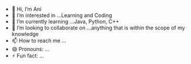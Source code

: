 - 👋 Hi, I’m Ani
- 👀 I’m interested in ...Learning and Coding
- 🌱 I’m currently learning ...Java, Python, C++ 
- 💞️ I’m looking to collaborate on ...anything that is within the scope of my knowledge
- 📫 How to reach me ...
- 😄 Pronouns: ...
- ⚡ Fun fact: ...

<!---
a-gali1/a-gali1 is a ✨ special ✨ repository because its `README.md` (this file) appears on your GitHub profile.
You can click the Preview link to take a look at your changes.
--->
